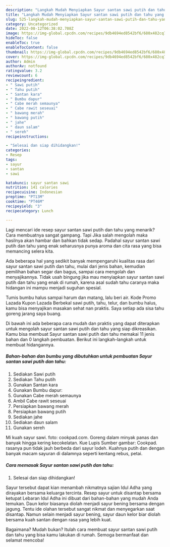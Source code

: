 ```yaml
---
description: "Langkah Mudah Menyiapkan Sayur santan sawi putih dan tahu yang Enak}"
title: "Langkah Mudah Menyiapkan Sayur santan sawi putih dan tahu yang Enak}"
slug: 525-langkah-mudah-menyiapkan-sayur-santan-sawi-putih-dan-tahu-yang-enak
category: Uncategorized
date: 2022-08-12T06:38:02.708Z
image: https://img-global.cpcdn.com/recipes/9db4694ed8542bf6/680x482cq70/sayur-santan-sawi-putih-dan-tahu-foto-resep-utama.jpg
hideToc: false
enableToc: true
enableTocContent: false
thumbnail: https://img-global.cpcdn.com/recipes/9db4694ed8542bf6/680x482cq70/sayur-santan-sawi-putih-dan-tahu-foto-resep-utama.jpg
cover: https://img-global.cpcdn.com/recipes/9db4694ed8542bf6/680x482cq70/sayur-santan-sawi-putih-dan-tahu-foto-resep-utama.jpg
author: Admin
authorAv: notfound
ratingvalue: 3.2
reviewcount: 6
recipeingredient:
- " Sawi putih"
- " Tahu putih"
- " Santan kara"
- " Bumbu dapur"
- " Cabe merah semaunya"
- " Cabe rawit seseuai"
- " bawang merah"
- " bawang putih"
- " jahe"
- " daun salam"
- " sereh"
recipeinstructions:

- "Selesai dan siap dihidangkan!"
categories:
- Resep
tags:
- sayur
- santan
- sawi

katakunci: sayur santan sawi 
nutrition: 141 calories
recipecuisine: Indonesian
preptime: "PT13M"
cooktime: "PT46M"
recipeyield: "3"
recipecategory: Lunch

---
```



Lagi mencari ide resep sayur santan sawi putih dan tahu yang menarik? Cara membuatnya sangat gampang. Tapi Jika salah mengolah maka hasilnya akan hambar dan bahkan tidak sedap. Padahal sayur santan sawi putih dan tahu yang enak seharusnya punya aroma dan cita rasa yang bisa memancing selera kita.


Ada beberapa hal yang sedikit banyak mempengaruhi kualitas rasa dari sayur santan sawi putih dan tahu, mulai dari jenis bahan, kemudian pemilihan bahan segar dan bagus, sampai cara mengolah dan menyajikannya. Tidak usah bingung jika mau menyiapkan sayur santan sawi putih dan tahu yang enak di rumah, karena asal sudah tahu caranya maka hidangan ini mampu menjadi suguhan spesial.

Tumis bumbu halus sampai harum dan matang, lalu beri air. Kode Promo Lazada Kupon Lazada Berbekal sawi putih, tahu, telur, dan bumbu halus, kamu bisa menyajikan masakan sehat nan praktis. Saya setiap ada sisa tahu goreng jarang saya buang.


Di bawah ini ada beberapa cara mudah dan praktis yang dapat diterapkan untuk mengolah sayur santan sawi putih dan tahu yang siap dikreasikan. Kamu bisa membuat Sayur santan sawi putih dan tahu memakai 11 jenis bahan dan 0 langkah pembuatan. Berikut ini langkah-langkah untuk membuat hidangannya.

<!--inarticleads1-->

##### Bahan-bahan dan bumbu yang dibutuhkan untuk pembuatan Sayur santan sawi putih dan tahu:

1. Sediakan  Sawi putih
1. Sediakan  Tahu putih
1. Gunakan  Santan kara
1. Gunakan  Bumbu dapur:
1. Gunakan  Cabe merah semaunya
1. Ambil  Cabe rawit seseuai
1. Persiapkan  bawang merah
1. Persiapkan  bawang putih
1. Sediakan  jahe
1. Sediakan  daun salam
1. Gunakan  sereh


Mi kuah sayur sawi. foto: cookpad.com. Goreng dalam minyak panas dan banyak hingga kering kecokelatan. Kue Lupis Sumber gambar: Cookpad. rasanya pun tidak jauh berbeda dari sayur lodeh. Kuahnya putih dan dengan banyak macam sayuran di dalamnya seperti kentang rebus, petai. 

<!--inarticleads2-->

##### Cara memasak Sayur santan sawi putih dan tahu:


1. Selesai dan siap dihidangkan!

Sayur tersebut dapat kian menambah nikmatnya sajian Idul Adha yang dirayakan bersama keluarga tercinta. Resep sayur untuk disantap bersama ketupat Lebaran Idul Adha ini dibuat dari bahan-bahan yang mudah Anda temukan. Daun kelor biasanya diolah menjadi sayur bening bersama dengan jagung. Tentu ide olahan tersebut sangat nikmat dan menyegarkan saat disantap. Namun selain menjadi sayur bening, sayur daun kelor biar diolah bersama kuah santan dengan rasa yang lebih kuat. 

Bagaimana? Mudah bukan? Itulah cara membuat sayur santan sawi putih dan tahu yang bisa kamu lakukan di rumah. Semoga bermanfaat dan selamat mencoba!
